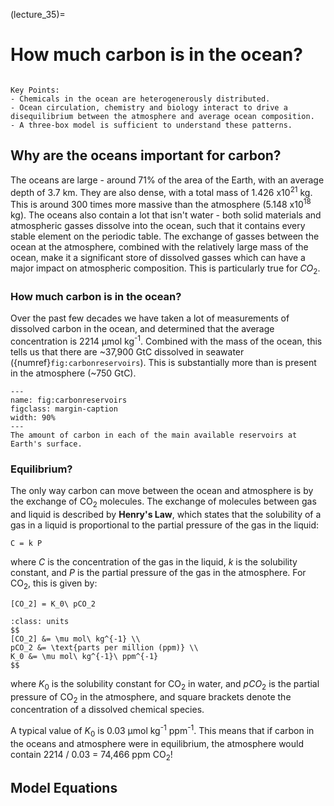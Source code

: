 (lecture_35)=
# How much carbon is in the ocean?

```{rubric} Tracers in the sea: Ocean movement and biogeochemistry.
```

<!-- ## Plan

- Ocean contains ~40x carbon in atmosphere.
- Ocean-atmosphere exchange is rapid (~110 Gt/yr), or ~15x anthropogenic release.
- Small changes in these fluxes can have BIG implications for atmospheric CO2

- Ocean takes up ~1/3 carbon (pCO2 vs. O2/N2 plot) we release
- Uptake is not uniform - some areas release CO2, others take up CO2 - NET must be uptake
- Patterns are combination of physical, chemical and biological processes.

- Physical processes:
  - circulation
  - deep storage and 'ventilation' - need for surface/deep split

- Chemical processes:
  - dissolution of CO2, reaction with water
  - speciation depends on temp (thermodynamics) & sal (non-ideal solution)
  - temp varies along circulation path - need for hilat/lolat split

- Biological processes:
  - uptake of C by life, which sinks to depth
  - limited by light, nutrients
  - calcification _releases_ CO2, but can have complex interactions with biology.

- Next three lectures will go through chemical, biological, calcification in some detail, showing how they are parameterised in the ocean carbon model you will make in the practicals.
- Final lecture will examine some patterns in this model and think about the role of oceans in future.
 -->

```{highlights}
Key Points:
- Chemicals in the ocean are heterogenerously distributed.
- Ocean circulation, chemistry and biology interact to drive a disequilibrium between the atmosphere and average ocean composition.
- A three-box model is sufficient to understand these patterns.
 ```

## Why are the oceans important for carbon?

The oceans are large - around 71% of the area of the Earth, with an average depth of 3.7 km.
They are also dense, with a total mass of 1.426 x10<sup>21</sup> kg.
This is around 300 times more massive than the atmosphere (5.148 x10<sup>18</sup> kg).
The oceans also contain a lot that isn't water - both solid materials and atmospheric gasses dissolve into the ocean, such that it contains every stable element on the periodic table.
The exchange of gasses between the ocean at the atmosphere, combined with the relatively large mass of the ocean, make it a significant store of dissolved gasses which can have a major impact on atmospheric composition.
This is particularly true for $CO_2$.

### How much carbon is in the ocean?

Over the past few decades we have taken a lot of measurements of dissolved carbon in the ocean, and determined that the average concentration is 2214 μmol kg<sup>-1</sup>.
Combined with the mass of the ocean, this tells us that there are ~37,900 GtC dissolved in seawater ({numref}`fig:carbonreservoirs`).
This is substantially more than is present in the atmosphere (~750 GtC).

```{figure} ../05_globalenvironment/figures/carbon_components.png
---
name: fig:carbonreservoirs
figclass: margin-caption
width: 90%
---
The amount of carbon in each of the main available reservoirs at Earth's surface.
```

### Equilibrium?

The only way carbon can move between the ocean and atmosphere is by the exchange of CO<sub>2</sub> molecules.
The exchange of molecules between gas and liquid is described by **Henry's Law**, which states that the solubility of a gas in a liquid is proportional to the partial pressure of the gas in the liquid:

```{math}
C = k P
```

where $C$ is the concentration of the gas in the liquid, $k$ is the solubility constant, and $P$ is the partial pressure of the gas in the atmosphere. For CO<sub>2</sub>, this is given by:

```{math}
[CO_2] = K_0\ pCO_2
```

```{margin} Units!
:class: units
$$
[CO_2] &= \mu mol\ kg^{-1} \\
pCO_2 &= \text{parts per million (ppm)} \\
K_0 &= \mu mol\ kg^{-1}\ ppm^{-1}
$$
```
where $K_0$ is the solubility constant for CO<sub>2</sub> in water, and $pCO_2$ is the partial pressure of CO<sub>2</sub> in the atmosphere, and square brackets denote the concentration of a dissolved chemical species.

A typical value of $K_0$ is 0.03 μmol kg<sup>-1</sup> ppm<sup>-1</sup>.
This means that if carbon in the oceans and atmosphere were in equilibrium, the atmosphere would contain 2214 / 0.03 = 74,466 ppm CO<sub>2</sub>!



<!-- Another way to estimate the amount of carbon in the ocean is to physically measure the carbon concentration in the ocean.



If we turn this calculation around, around we find that atmospheric $pCO_2$ would be ~78,000 ppm if the atmosphere were in equilibrium with an ocean containing 37,900 GtC as CO<sub>2</sub>. 
These back-of-the-envelope calculations show us that the ocean and atmosphere are out of equilibrium, and that the ocean contains significantly more carbon than we expect it to. -->



<!-- How much carbon is in the ocean?

Disequilibrium between ocean and atmosphere

Tracers - Conservative and non-conservative

A 3-box ocean model. -->

## Model Equations